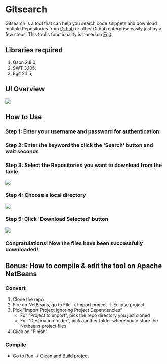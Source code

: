 # Gitsearch
Gitsearch is a tool that can help you search code snippets and download mutiple Repositories from [Github](github.com) or other Github enterprise easily just by a few steps. This tool's functionality is based on [Egit](http://www.eclipse.org/egit/).

## Libraries required
1. Gson 2.8.0;
2. SWT 3.105;
3. Egit 2.1.5;

## UI Overview
![](http://i.imgur.com/uH1e8ik.png)

## How to Use
### Step 1: Enter your username and password for authentication:  

### Step 2: Enter the keyword the click the 'Search' button and wait seconds

### Step 3: Select the Repositories you want to download from the table

![](http://i.imgur.com/KeQ1Qz7.png)

### Step 4: Choose a local directory

![](http://i.imgur.com/wJcrHnt.png)

### Step 5: Click 'Download Selected' button
![](http://i.imgur.com/vKzwbPk.png)

### Congratulations! Now the files have been successfully downloaded!

## Bonus: How to compile & edit the tool on Apache NetBeans

### Convert
1. Clone the repo
2. Fire up NetBeans, go to File -> Import project -> Eclipse project
3. Pick "Import Project ignoring Project Dependencies"
	* For "Project to import", pick the repo directory you just cloned
	* For "Destination folder", pick another folder where you'd store the Netbeans project files
4. Click on "Finish"

### Compile 
* Go to Run -> Clean and Build project